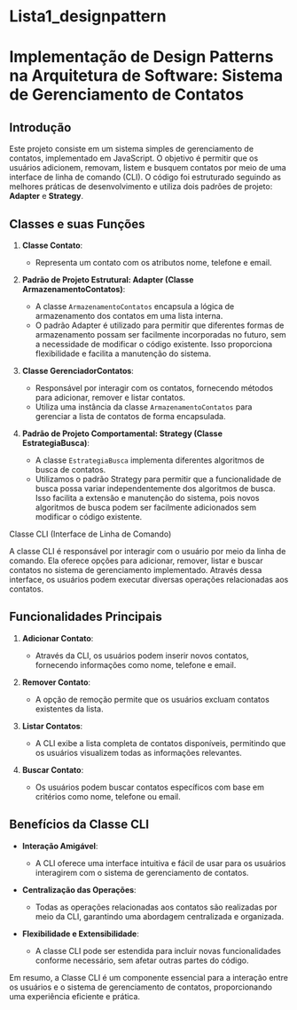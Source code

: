 # Lista1_designpattern

# Implementação de Design Patterns na Arquitetura de Software: Sistema de Gerenciamento de Contatos

## Introdução
Este projeto consiste em um sistema simples de gerenciamento de contatos, implementado em JavaScript. O objetivo é permitir que os usuários adicionem, removam, listem e busquem contatos por meio de uma interface de linha de comando (CLI). O código foi estruturado seguindo as melhores práticas de desenvolvimento e utiliza dois padrões de projeto: **Adapter** e **Strategy**.

## Classes e suas Funções

1. **Classe Contato**:
   - Representa um contato com os atributos nome, telefone e email.

2. **Padrão de Projeto Estrutural: Adapter (Classe ArmazenamentoContatos)**:
   - A classe `ArmazenamentoContatos` encapsula a lógica de armazenamento dos contatos em uma lista interna.
   - O padrão Adapter é utilizado para permitir que diferentes formas de armazenamento possam ser facilmente incorporadas no futuro, sem a necessidade de modificar o código existente. Isso proporciona flexibilidade e facilita a manutenção do sistema.

3. **Classe GerenciadorContatos**:
   - Responsável por interagir com os contatos, fornecendo métodos para adicionar, remover e listar contatos.
   - Utiliza uma instância da classe `ArmazenamentoContatos` para gerenciar a lista de contatos de forma encapsulada.

4. **Padrão de Projeto Comportamental: Strategy (Classe EstrategiaBusca)**:
   - A classe `EstrategiaBusca` implementa diferentes algoritmos de busca de contatos.
   - Utilizamos o padrão Strategy para permitir que a funcionalidade de busca possa variar independentemente dos algoritmos de busca. Isso facilita a extensão e manutenção do sistema, pois novos algoritmos de busca podem ser facilmente adicionados sem modificar o código existente.

Classe CLI (Interface de Linha de Comando)

A classe CLI é responsável por interagir com o usuário por meio da linha de comando. Ela oferece opções para adicionar, remover, listar e buscar contatos no sistema de gerenciamento implementado. Através dessa interface, os usuários podem executar diversas operações relacionadas aos contatos.

## Funcionalidades Principais

1. **Adicionar Contato**:
   - Através da CLI, os usuários podem inserir novos contatos, fornecendo informações como nome, telefone e email.

2. **Remover Contato**:
   - A opção de remoção permite que os usuários excluam contatos existentes da lista.

3. **Listar Contatos**:
   - A CLI exibe a lista completa de contatos disponíveis, permitindo que os usuários visualizem todas as informações relevantes.

4. **Buscar Contato**:
   - Os usuários podem buscar contatos específicos com base em critérios como nome, telefone ou email.

## Benefícios da Classe CLI

- **Interação Amigável**:
  - A CLI oferece uma interface intuitiva e fácil de usar para os usuários interagirem com o sistema de gerenciamento de contatos.

- **Centralização das Operações**:
  - Todas as operações relacionadas aos contatos são realizadas por meio da CLI, garantindo uma abordagem centralizada e organizada.

- **Flexibilidade e Extensibilidade**:
  - A classe CLI pode ser estendida para incluir novas funcionalidades conforme necessário, sem afetar outras partes do código.

Em resumo, a Classe CLI é um componente essencial para a interação entre os usuários e o sistema de gerenciamento de contatos, proporcionando uma experiência eficiente e prática.
